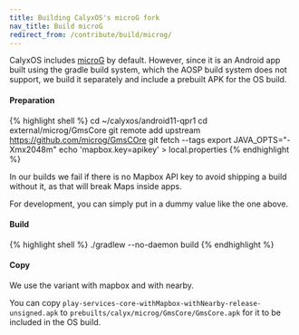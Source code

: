 ```yaml
---
title: Building CalyxOS's microG fork
nav_title: Build microG
redirect_from: /contribute/build/microg/
---
```


CalyxOS includes [microG](https://github.com/microG) by default. However, since it is an Android app built using the gradle build system, which the AOSP build system does not support, we build it separately and include a prebuilt APK for the OS build.

#### Preparation

{% highlight shell %}
cd ~/calyxos/android11-qpr1
cd external/microg/GmsCore
git remote add upstream https://github.com/microg/GmsCOre
git fetch --tags
export JAVA_OPTS="-Xmx2048m"
echo 'mapbox.key=apikey' > local.properties
{% endhighlight %}

In our builds we fail if there is no Mapbox API key to avoid shipping a build without it, as that will break Maps inside apps.

For development, you can simply put in a dummy value like the one above.

#### Build

{% highlight shell %}
./gradlew --no-daemon build
{% endhighlight %}

#### Copy

We use the variant with mapbox and with nearby.

You can copy `play-services-core-withMapbox-withNearby-release-unsigned.apk` to `prebuilts/calyx/microg/GmsCore/GmsCore.apk` for it to be included in the OS build.